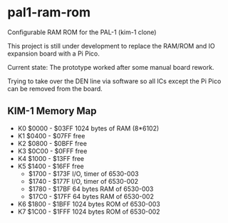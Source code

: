 # pal1-ram-rom

Configurable RAM ROM for the PAL-1 (kim-1 clone)

This project is still under development to replace the RAM/ROM and IO expansion board with a Pi Pico.

Current state:  The prototype worked after some manual board rework.

Trying to take over the DEN line via software so all ICs except the Pi Pico can be removed from the board.

## KIM-1 Memory Map

* K0 $0000 - $03FF 1024 bytes of RAM (8*6102)
* K1 $0400 - $07FF free
* K2 $0800 - $0BFF free
* K3 $0C00 - $0FFF free
* K4 $1000 - $13FF free
* K5 $1400 - $16FF free
  * $1700 - $173F I/O, timer of 6530-003
  * $1740 - $177F I/O, timer of 6530-002
  * $1780 - $17BF 64 bytes RAM of 6530-003
  * $17C0 - $17FF 64 bytes RAM of 6530-002
* K6 $1800 - $1BFF 1024 bytes ROM of 6530-003
* K7 $1C00 - $1FFF 1024 bytes ROM of 6530-002
